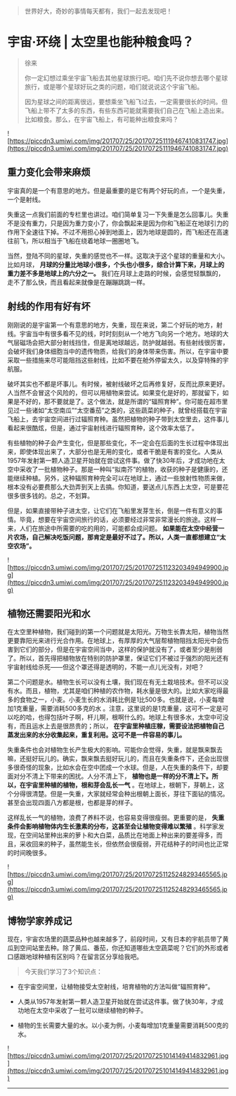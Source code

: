 > 世界好大，奇妙的事情每天都有，我们一起去发现吧！

# 宇宙·环绕 | 太空里也能种粮食吗？

> 徐来
> 
> 你一定幻想过乘坐宇宙飞船去其他星球旅行吧。咱们先不说你想去哪个星球旅行，或是哪个星球好玩之类的问题，咱们就说说这个宇宙飞船。
> 
> 因为星球之间的距离很远，要想乘坐飞船飞过去，一定需要很长的时间。但飞船上带不了太多的东西，有些东西可能就需要我们自己在飞船上造出来。比如粮食。那么，在宇宙飞船上，有可能种出粮食来吗？

![https://piccdn3.umiwi.com/img/201707/25/201707251119467410831747.jpg](https://piccdn3.umiwi.com/img/201707/25/201707251119467410831747.jpg)

## 重力变化会带来麻烦

宇宙真的是一个有意思的地方。但是最重要的是它有两个好玩的点，一个是失重，一个是射线。

失重这一点我们前面的专栏里也讲过。咱们简单复习一下失重是怎么回事儿。失重不是没有重力，只是因为重力变小了，你会飘起来是因为你和飞船正在地球引力的作用下全速往下掉。不过不用担心掉到地面上，因为地球是圆的，而飞船还在高速往前飞，所以相当于飞船在绕着地球一圈圈地飞。

当然，登陆不同的星球，失重的感觉也不一样。这取决于这个星球的重量和大小。比如月球， **月球的分量比地球小很多，个头也小很多，综合计算下来，月球上的重力差不多是地球上的六分之一。** 我们在月球上走路的时候，会感觉轻飘飘的，走不了那么快，而且看起来就像是在蹦蹦跳跳一样。

## 射线的作用有好有坏

刚刚说的是宇宙第一个有意思的地方，失重，现在来说，第二个好玩的地方，射线。宇宙当中有很多看不见的线，时时刻刻从一个地方飞向另一个地方。地球的大气层磁场会把大部分射线挡住，但是离地球越远，防护就越弱。有些射线很厉害，会破坏我们身体细胞当中的遗传物质，给我们的身体带来伤害。所以，在宇宙中要采取一些措施来尽可能阻挡这些射线，比如不要在舱外停留太久，以及穿特殊的宇航服。

破坏其实也不都是坏事儿。有时候，被射线破坏之后再修复好，反而比原来更好。人当然不会冒这个风险的，但可以用植物来尝试。如果变化是好的，那就留下，如果是不好的，那不要就是了。这个做法，就是所谓的“辐照育种”。你可能在超市里见过一些诸如“太空南瓜”“太空番茄”之类的，这些蔬菜的种子，就曾经搭载在宇宙飞船上，去宇宙空间进行过辐照育种。虽然把植物的种子带到太空里去，这件事儿看起来很酷炫，但是，通过宇宙射线进行辐照育种，这个效率太低了。

有些植物的种子会产生变化，但是那些变化，不一定会在后面的生长过程中体现出来，即使体现出来了，大部分也是无用的变化，或者干脆是有害的变化。人类从1957年发射第一颗人造卫星开始就在尝试这件事。做了快30年后，才成功地在太空中采收了一批植物种子。那是一种叫“拟南芥”的植物，收获的种子是健康的，还能继续种植。另外，这种辐照育种完全可以在地球上，通过一些放射性物质来做，根本没有必要费那么大劲弄到天上去搞。你知道，要送点儿东西上太空，可是要花很多很多钱的。总之，不划算。

但是，如果直接带种子进太空，让它们在飞船里发芽生长，倒是一件有意义的事情。毕竟，想要在宇宙空间旅行的话，必须要经过非常非常漫长的旅途。这样一来，人们在旅途中所需要的吃的用的，可能都会成问题。 **如果能在太空中经营一片农场，自己解决吃饭问题，那肯定是最好不过了。所以，人类一直都想建立“太空农场”。**

![https://piccdn3.umiwi.com/img/201707/25/201707251123203494949900.jpg](https://piccdn3.umiwi.com/img/201707/25/201707251123203494949900.jpg)

## 植物还需要阳光和水

在太空里种植物，我们碰到的第一个问题就是太阳光。万物生长靠太阳，植物当然更要靠阳光来进行光合作用。在地球上，有厚厚的大气层帮植物阻挡太阳光中会伤害到它们的部分，但是在宇宙空间当中，这样的保护就没有了，或者至少是削弱了。所以，首先得把植物放在特别的防护罩里，保证它们不被过于强烈的阳光还有宇宙射线给杀死——但这个罩还得是透明的，不能一点儿光没有，对吧？

第二个问题是水。植物生长可以没有土壤，我们现在有无土栽培技术。但不可以没有水。而且，植物，尤其是咱们种植的农作物，耗水量是很大的。比如大家吃得最多的食物之一，小麦。小麦生长的水消耗比例是1比500多。也就是说，小麦每增加1克重量，需要消耗500多克的水 。注意，这里说的是1克重量，这可不一定是可以吃的哈，也得包括叶子啊，杆儿啊，根啊什么的。地球上有很多水，太空中可没有，而且运水上去是很昂贵的；所以， **在宇宙里种植庄稼，需要设法把植物自己蒸发出来的水分收集起来，重复利用。这可不是一件容易的事儿。**

失重条件也会对植物生长产生极大的影响。可能你会觉得，失重，就是飘来飘去嘛，还挺好玩儿的。确实，飘来飘去挺好玩儿的，而且在失重条件下，还会出现很多很奇怪的现象，比如水会在空中团成一个水球。但是，人在失重的条件下，却要面对分不清上下带来的困扰。人分不清上下， **植物也是一样的分不清上下。所以，在宇宙里种植的植物，根和芽会乱长一气** 。在地球上，根朝下，芽朝上，这个分得很清楚。但是一失重，大家就经常会种出根朝上面长，芽往下面钻的情况。甚至会出现四面八方都是根，也都是芽的样子。

这样乱长一气的植物，浪费了养料不说，也容易变得很瘦弱。更重要的是， **失重条件会影响植物体内生长激素的分布，这甚至会让植物变得难以繁殖** 。科学家发现，在空间站里种出来的萝卜和大白菜，品质比在地面上种出来的要差得多，而且，采收回来的种子，虽然能生长，但依然会很瘦弱，开花结种子的时间也比正常的时间晚很多。

![https://piccdn3.umiwi.com/img/201707/25/201707251125248293465565.jpg](https://piccdn3.umiwi.com/img/201707/25/201707251125248293465565.jpg)

## 博物学家养成记

现在，宇宙农场里的蔬菜品种也越来越多了，前段时间，又有日本的宇航员带了黄瓜到空间站里去种。除了黄瓜、番茄，你还知道哪些太空蔬菜呢？它们的外形或者口感跟地球种植有区别吗？在留言区分享给我吧。

> 今天我们学习了3个知识点：

* 在宇宙空间里，让植物接受太空射线，培育植物的方法叫做“辐照育种”。

* 人类从1957年发射第一颗人造卫星开始就在尝试这件事。做了快30年，才成功地在太空中采收了一批可以继续植物的种子。

* 植物的生长需要大量的水。以小麦为例，小麦每增加1克重量需要消耗500克的水。    

![https://piccdn3.umiwi.com/img/201707/25/201707251014149414832961.jpg](https://piccdn3.umiwi.com/img/201707/25/201707251014149414832961.jpg)

---
